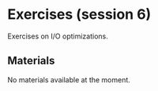 # Exercises (session 6)

Exercises on I/O optimizations.

<!--
Exercises are in `Exercises/HPE/04_io`.
-->

## Materials

No materials available at the moment.

<!--
Temporary location of materials (for the lifetime of the training project):

-   See the exercise assignments in
    `/project/project_465001154/Exercises/HPE/04_io/README.md`

-   Exercise materials in 
    `/project/project_465001154/Exercises/HPE/04_io` 
    for the lifetime of the project and only for project members.

Temporary web-available materials:

-    Overview exercise assignments day 2 temporarily available on
     [this link](https://462000265.lumidata.eu/paow-20251022/files/LUMI-paow-20251022-Exercises_HPE_Day2.pdf)
-->

<!--
Archived materials on LUMI:

-   Exercise assignments in `/appl/local/training/paow-20251022/files/LUMI-paow-20251022-Exercises_HPE.pdf`

-   Exercises as bizp2-compressed tar file in
    `/appl/local/training/paow-20251022/files/LUMI-paow-20251022-Exercises_HPE.tar.bz2`

-   Exercises as uncompressed tar file in
    `/appl/local/training/paow-20251022/files/LUMI-paow-20251022-Exercises_HPE.tar`

-   Recording: `/appl/local/training/paow-20251022/recordings/E2_04_IO.mp4`
-->

